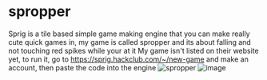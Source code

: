 # spropper

Sprig is a tile based simple game making engine that you can make really cute quick games in, my game is called spropper and its about falling and not touching red spikes while your at it
My game isn't listed on their website yet, to run it, go to https://sprig.hackclub.com/~/new-game and make an account, then paste the code into the engine
![spropper](https://github.com/user-attachments/assets/70819d81-9181-42f7-8565-ad7d5b4c02cc)
![image](https://github.com/user-attachments/assets/ed58c77b-597d-44a7-bb59-10a5a93e51d1)
